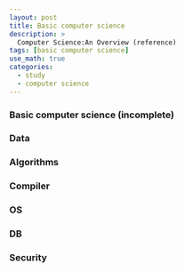 ```yaml
---
layout: post
title: Basic computer science
description: >
  Computer Science:An Overview (reference)
tags: [basic computer science]
use_math: true
categories:
  - study
  - computer science
---
```

### Basic computer science (incomplete)

### Data

### Algorithms

### Compiler

### OS

### DB

### Security
